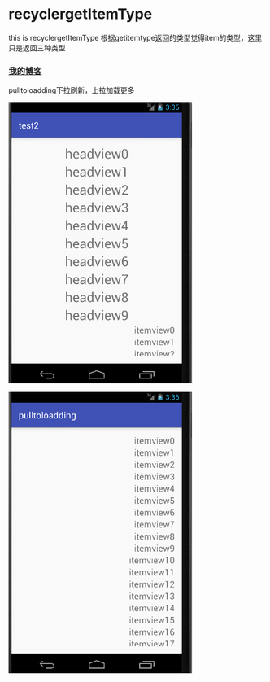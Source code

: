 # recyclergetItemType
this is recyclergetItemType
根据getitemtype返回的类型觉得item的类型，这里只是返回三种类型

### [我的博客](http://blog.csdn.net/xiejinquan_/article/details/50547642)

pulltoloadding下拉刷新，上拉加载更多

![](https://github.com/xiejinquan/recyclergetItemType/raw/master/app.gif)

![](https://github.com/xiejinquan/recyclergetItemType/raw/master/pulltoloadding.gif)
